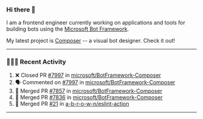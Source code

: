 ### Hi there 👋

I am a frontend engineer currently working on applications and tools for building bots using the [Microsoft Bot Framework](https://dev.botframework.com/).

My latest project is [Composer](https://github.com/microsoft/BotFramework-Composer) -- a visual bot designer. Check it out!

---

### 👨🏻‍💻 Recent Activity

<!--START_SECTION:activity-->
1. ❌ Closed PR [#7997](https://github.com/microsoft/BotFramework-Composer/pull/7997) in [microsoft/BotFramework-Composer](https://github.com/microsoft/BotFramework-Composer)
2. 🗣 Commented on [#7997](https://github.com/microsoft/BotFramework-Composer/issues/7997) in [microsoft/BotFramework-Composer](https://github.com/microsoft/BotFramework-Composer)
3. 🎉 Merged PR [#7857](https://github.com/microsoft/BotFramework-Composer/pull/7857) in [microsoft/BotFramework-Composer](https://github.com/microsoft/BotFramework-Composer)
4. 🎉 Merged PR [#7836](https://github.com/microsoft/BotFramework-Composer/pull/7836) in [microsoft/BotFramework-Composer](https://github.com/microsoft/BotFramework-Composer)
5. 🎉 Merged PR [#21](https://github.com/a-b-r-o-w-n/eslint-action/pull/21) in [a-b-r-o-w-n/eslint-action](https://github.com/a-b-r-o-w-n/eslint-action)
<!--END_SECTION:activity-->

---

<!--
**a-b-r-o-w-n/a-b-r-o-w-n** is a ✨ _special_ ✨ repository because its `README.md` (this file) appears on your GitHub profile.

Here are some ideas to get you started:

- 🔭 I’m currently working on ...
- 🌱 I’m currently learning ...
- 👯 I’m looking to collaborate on ...
- 🤔 I’m looking for help with ...
- 💬 Ask me about ...
- 📫 How to reach me: ...
- 😄 Pronouns: ...
- ⚡ Fun fact: ...
-->
